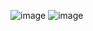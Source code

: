 ![image](https://github.com/user-attachments/assets/66b20082-d8ad-43b3-a3d6-01f628f734ff)
![image](https://github.com/user-attachments/assets/eec2ae24-f03b-49f2-bb35-a6da065da098)

